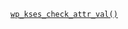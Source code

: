<p><code><a href="https://developer.wordpress.org/reference/functions/wp_kses_check_attr_val/">wp_kses_check_attr_val()</a></code></p>

<blockquote>



</blockquote>

